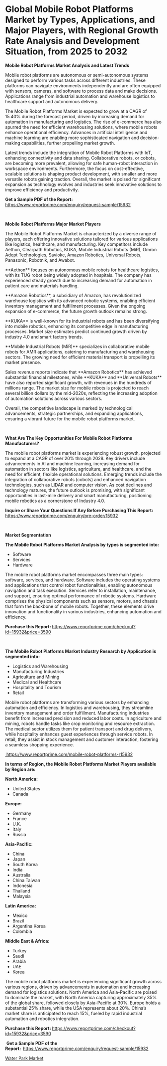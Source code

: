<p><h1>Global Mobile Robot Platforms Market by Types, Applications, and Major Players, with Regional Growth Rate Analysis and Development Situation, from 2025 to 2032</h1></p><p><strong>Mobile Robot Platforms Market Analysis and Latest Trends</strong></p>
<p><p>Mobile robot platforms are autonomous or semi-autonomous systems designed to perform various tasks across different industries. These platforms can navigate environments independently and are often equipped with sensors, cameras, and software to process data and make decisions. Applications range from industrial automation and warehouse logistics to healthcare support and autonomous delivery.</p><p>The Mobile Robot Platforms Market is expected to grow at a CAGR of 15.40% during the forecast period, driven by increasing demand for automation in manufacturing and logistics. The rise of e-commerce has also spurred the need for efficient warehousing solutions, where mobile robots enhance operational efficiency. Advances in artificial intelligence and machine learning are enabling more sophisticated navigation and decision-making capabilities, further propelling market growth.</p><p>Latest trends include the integration of Mobile Robot Platforms with IoT, enhancing connectivity and data sharing. Collaborative robots, or cobots, are becoming more prevalent, allowing for safe human-robot interaction in workspace environments. Furthermore, the focus on cost-effective, scalable solutions is shaping product development, with smaller and more versatile robots gaining traction. Overall, the market is poised for significant expansion as technology evolves and industries seek innovative solutions to improve efficiency and productivity.</p></p>
<p><strong>Get a Sample PDF of the Report:&nbsp;</strong> <a href="https://www.reportprime.com/enquiry/request-sample/15932?utm_campaign=2769&utm_medium=2&utm_source=Github&utm_content=ia&utm_term=24032025&utm_id=mobile-robot-platforms">https://www.reportprime.com/enquiry/request-sample/15932</a></p>
<p>&nbsp;</p>
<p><strong>Mobile Robot Platforms Major Market Players</strong></p>
<p><p>The Mobile Robot Platforms Market is characterized by a diverse range of players, each offering innovative solutions tailored for various applications like logistics, healthcare, and manufacturing. Key competitors include Aethon, Clearpath Robotics, KUKA, Mobile Industrial Robots (MiR), Omron Adept Technologies, Savioke, Amazon Robotics, Universal Robots, Panasonic, Robotnik, and Awabot.</p><p>**Aethon** focuses on autonomous mobile robots for healthcare logistics, with its TUG robot being widely adopted in hospitals. The company has experienced steady growth due to increasing demand for automation in patient care and materials handling.</p><p>**Amazon Robotics**, a subsidiary of Amazon, has revolutionized warehouse logistics with its advanced robotic systems, enabling efficient inventory management and fulfillment processes. Given the ongoing expansion of e-commerce, the future growth outlook remains strong.</p><p>**KUKA** is well-known for its industrial robots and has been diversifying into mobile robotics, enhancing its competitive edge in manufacturing processes. Market size estimates predict continued growth driven by industry 4.0 and smart factory trends.</p><p>**Mobile Industrial Robots (MiR)** specializes in collaborative mobile robots for AMR applications, catering to manufacturing and warehousing sectors. The growing need for efficient material transport is propelling its market presence.</p><p>Sales revenue reports indicate that **Amazon Robotics** has achieved substantial financial milestones, while **KUKA** and **Universal Robots** have also reported significant growth, with revenues in the hundreds of millions range. The market size for mobile robots is projected to reach several billion dollars by the mid-2020s, reflecting the increasing adoption of automation solutions across various sectors.</p><p>Overall, the competitive landscape is marked by technological advancements, strategic partnerships, and expanding applications, ensuring a vibrant future for the mobile robot platforms market.</p></p>
<p>&nbsp;</p>
<p><strong>What Are The Key Opportunities For Mobile Robot Platforms Manufacturers?</strong></p>
<p><p>The mobile robot platforms market is experiencing robust growth, projected to expand at a CAGR of over 20% through 2028. Key drivers include advancements in AI and machine learning, increasing demand for automation in sectors like logistics, agriculture, and healthcare, and the need for efficient, flexible operational solutions. Emerging trends include the integration of collaborative robots (cobots) and enhanced navigation technologies, such as LIDAR and computer vision. As cost declines and technology matures, the future outlook is promising, with significant opportunities in last-mile delivery and smart manufacturing, positioning mobile robotics as a cornerstone of Industry 4.0.</p></p>
<p><strong>Inquire or Share Your Questions If Any Before Purchasing This Report:</strong> <a href="https://www.reportprime.com/enquiry/pre-order/15932?utm_campaign=2769&utm_medium=2&utm_source=Github&utm_content=ia&utm_term=24032025&utm_id=mobile-robot-platforms">https://www.reportprime.com/enquiry/pre-order/15932</a></p>
<p>&nbsp;</p>
<p><strong>Market Segmentation</strong></p>
<p><strong>The Mobile Robot Platforms Market Analysis by types is segmented into:</strong></p>
<p><ul><li>Software</li><li>Services</li><li>Hardware</li></ul></p>
<p><p>The mobile robot platforms market encompasses three main types: software, services, and hardware. Software includes the operating systems and applications that control robot functionalities, enabling autonomous navigation and task execution. Services refer to installation, maintenance, and support, ensuring optimal performance of robotic systems. Hardware comprises the physical components such as sensors, motors, and chassis that form the backbone of mobile robots. Together, these elements drive innovation and functionality in various industries, enhancing automation and efficiency.</p></p>
<p><strong>Purchase this Report:&nbsp;</strong><a href="https://www.reportprime.com/checkout?id=15932&price=3590&utm_campaign=2769&utm_medium=2&utm_source=Github&utm_content=ia&utm_term=24032025&utm_id=mobile-robot-platforms">https://www.reportprime.com/checkout?id=15932&price=3590</a></p>
<p>&nbsp;</p>
<p><strong>The Mobile Robot Platforms Market Industry Research by Application is segmented into:</strong></p>
<p><ul><li>Logistics and Warehousing</li><li>Manufacturing Industries</li><li>Agriculture and Mining</li><li>Medical and Healthcare</li><li>Hospitality and Tourism</li><li>Retail</li></ul></p>
<p><p>Mobile robot platforms are transforming various sectors by enhancing automation and efficiency. In logistics and warehousing, they streamline inventory management and order fulfillment. Manufacturing industries benefit from increased precision and reduced labor costs. In agriculture and mining, robots handle tasks like crop monitoring and resource extraction. The medical sector utilizes them for patient transport and drug delivery, while hospitality enhances guest experiences through service robots. In retail, they assist in stock management and customer interaction, fostering a seamless shopping experience.</p></p>
<p><a href="https://www.reportprime.com/mobile-robot-platforms-r15932?utm_campaign=2769&utm_medium=2&utm_source=Github&utm_content=ia&utm_term=24032025&utm_id=mobile-robot-platforms">&nbsp;https://www.reportprime.com/mobile-robot-platforms-r15932</a></p>
<p><strong>In terms of Region, the Mobile Robot Platforms Market Players available by Region are:</strong></p>
<p>
    <p> <strong> North America: </strong>
        <ul>
            <li>United States</li>
            <li>Canada</li>
        </ul>
        </p> 
    <p> <strong> Europe: </strong>
        <ul>
            <li>Germany</li>
            <li>France</li>
            <li>U.K.</li>
            <li>Italy</li>
            <li>Russia</li>
        </ul>
        </p> 
    <p> <strong> Asia-Pacific: </strong>
        <ul>
            <li>China</li>
            <li>Japan</li>
            <li>South Korea</li>
            <li>India</li>
            <li>Australia</li>
            <li>China Taiwan</li>
            <li>Indonesia</li>
            <li>Thailand</li>
            <li>Malaysia</li>
        </ul>
        </p> 
    <p> <strong> Latin America: </strong>
        <ul>
            <li>Mexico</li>
            <li>Brazil</li>
            <li>Argentina Korea</li>
            <li>Colombia</li>
        </ul>
        </p> 
    <p> <strong> Middle East & Africa: </strong>
        <ul>
            <li>Turkey</li>
            <li>Saudi</li>
            <li>Arabia</li>
            <li>UAE</li>
            <li>Korea</li>
        </ul>
    </p>
    </p>
<p><p>The mobile robot platforms market is experiencing significant growth across various regions, driven by advancements in automation and increasing demand for logistics solutions. North America and Asia-Pacific are poised to dominate the market, with North America capturing approximately 35% of the global share, followed closely by Asia-Pacific at 30%. Europe holds a substantial 25% share, while the USA represents about 20%. China’s market share is anticipated to reach 15%, fueled by rapid industrial automation and robotics integration.</p></p>
<p><strong>Purchase this Report: </strong><a href="https://www.reportprime.com/checkout?id=15932&price=3590&utm_campaign=2769&utm_medium=2&utm_source=Github&utm_content=ia&utm_term=24032025&utm_id=mobile-robot-platforms">https://www.reportprime.com/checkout?id=15932&price=3590</a></p>
<p>&nbsp;<strong>Get a Sample PDF of the Report:&nbsp;&nbsp;</strong><a href="https://www.reportprime.com/enquiry/request-sample/15932?utm_campaign=2769&utm_medium=2&utm_source=Github&utm_content=ia&utm_term=24032025&utm_id=mobile-robot-platforms">https://www.reportprime.com/enquiry/request-sample/15932</a></p>
<p><strong></strong></p>
<p><p><a href="https://github.com/organophelia8282/Market-Research-Report-List-1/blob/main/water-park-market.md?utm_campaign=2769&utm_medium=2&utm_source=Github&utm_content=ia&utm_term=24032025&utm_id=mobile-robot-platforms">Water Park Market</a></p></p>